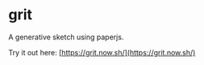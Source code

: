 # grit

A generative sketch using paperjs.

Try it out here: [https://grit.now.sh/](https://grit.now.sh/)
